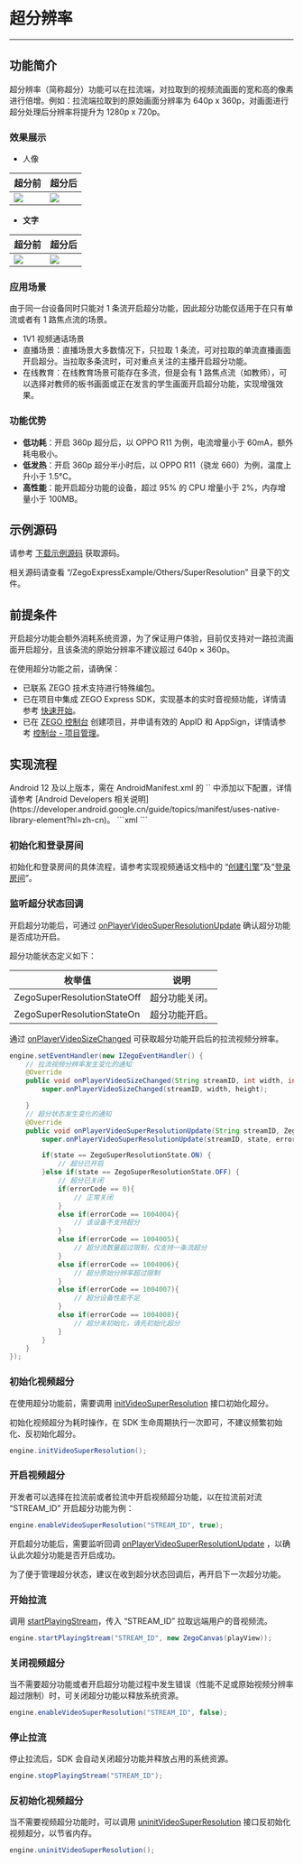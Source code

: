 # 超分辨率

- - - -

## 功能简介

超分辨率（简称超分）功能可以在拉流端，对拉取到的视频流画面的宽和高的像素进行倍增。例如：拉流端拉取到的原始画面分辨率为 640p x 360p，对画面进行超分处理后分辨率将提升为 1280p x 720p。


### 效果展示

- 人像

|超分前|超分后|
|-|-|
|<Frame width="512" height="auto" caption=""><img src="https://doc-media.zego.im/sdk-doc/Pics/VideoSuperResolution/portrait_360.jpg" /></Frame>| <Frame width="512" height="auto" caption=""><img src="https://doc-media.zego.im/sdk-doc/Pics/VideoSuperResolution/portrait_720.jpg" /></Frame>|




- **文字**

|超分前|超分后|
|-|-|
|<Frame width="512" height="auto" caption=""><img src="https://doc-media.zego.im/sdk-doc/Pics/VideoSuperResolution/text_360.jpg" /></Frame>| <Frame width="512" height="auto" caption=""><img src="https://doc-media.zego.im/sdk-doc/Pics/VideoSuperResolution/text_720.jpg" /></Frame>|



### 应用场景


<Warning title="注意">
由于同一台设备同时只能对 1 条流开启超分功能，因此超分功能仅适用于在只有单流或者有 1 路焦点流的场景。
</Warning>


- 1V1 视频通话场景
- 直播场景：直播场景大多数情况下，只拉取 1 条流，可对拉取的单流直播画面开启超分。当拉取多条流时，可对重点关注的主播开启超分功能。
- 在线教育：在线教育场景可能存在多流，但是会有 1 路焦点流（如教师），可以选择对教师的板书画面或正在发言的学生画面开启超分功能，实现增强效果。

### 功能优势

- **低功耗**：开启 360p 超分后，以 OPPO R11 为例，电流增量小于 60mA，额外耗电极小。
- **低发热**：开启 360p 超分半小时后，以 OPPO R11（骁龙 660）为例，温度上升小于 1.5°C。
- **高性能**：能开启超分功能的设备，超过 95% 的 CPU 增量小于 2%，内存增量小于 100MB。



## 示例源码

请参考 [下载示例源码](/real-time-video-android-java/client-sdk/download-demo) 获取源码。

相关源码请查看 “/ZegoExpressExample/Others/SuperResolution” 目录下的文件。

## 前提条件

<Warning title="注意">
开启超分功能会额外消耗系统资源，为了保证用户体验，目前仅支持对一路拉流画面开启超分，且该条流的原始分辨率不建议超过 640p × 360p。
</Warning>

在使用超分功能之前，请确保：

- 已联系 ZEGO 技术支持进行特殊编包。
- 已在项目中集成 ZEGO Express SDK，实现基本的实时音视频功能，详情请参考 [快速开始](/real-time-video-android-java/quick-start/integrating-sdk)。
- 已在 [ZEGO 控制台](https://console.zego.im) 创建项目，并申请有效的 AppID 和 AppSign，详情请参考 [控制台 - 项目管理](/console-old/project-management)。



## 实现流程

<Warning title="注意">
Android 12 及以上版本，需在 AndroidManifest.xml 的 `<application>` 中添加以下配置，详情请参考 [Android Developers 相关说明](https://developer.android.google.cn/guide/topics/manifest/uses-native-library-element?hl=zh-cn)。

</Warning>
```xml
<application>
    <uses-native-library android:name="libOpenCL.so" android:required="false" />
    <uses-native-library android:name="libOpenCL-pixel.so" android:required="false" />
</application>
```

### 初始化和登录房间

初始化和登录房间的具体流程，请参考实现视频通话文档中的 “[创建引擎](https://doc-zh.zego.im/article/13395#4_1)”及“[登录房间](https://doc-zh.zego.im/article/13395#4_2)”。

### 监听超分状态回调

开启超分功能后，可通过 [onPlayerVideoSuperResolutionUpdate](https://doc-zh.zego.im/article/api?doc=Express_Video_SDK_API~java_android~class~IZegoEventHandler#on-player-video-super-resolution-update) 确认超分功能是否成功开启。

超分功能状态定义如下：

|枚举值|说明|
|-|-|
|ZegoSuperResolutionStateOff| 超分功能关闭。|
|ZegoSuperResolutionStateOn|超分功能开启。|

通过 [onPlayerVideoSizeChanged](https://doc-zh.zego.im/article/api?doc=Express_Video_SDK_API~java_android~class~IZegoEventHandler#on-player-video-size-changed) 可获取超分功能开启后的拉流视频分辨率。

```java
engine.setEventHandler(new IZegoEventHandler() {
    // 拉流视频分辨率发生变化的通知
    @Override
    public void onPlayerVideoSizeChanged(String streamID, int width, int height) {
        super.onPlayerVideoSizeChanged(streamID, width, height);

    }
    // 超分状态发生变化的通知
    @Override
    public void onPlayerVideoSuperResolutionUpdate(String streamID, ZegoSuperResolutionState state, int errorCode) {
        super.onPlayerVideoSuperResolutionUpdate(streamID, state, errorCode);

        if(state == ZegoSuperResolutionState.ON) {
            // 超分已开启
        }else if(state == ZegoSuperResolutionState.OFF) {
            // 超分已关闭
            if(errorCode == 0){
                // 正常关闭
            }
            else if(errorCode == 1004004){
                // 该设备不支持超分
            }
            else if(errorCode == 1004005){
                // 超分流数量超过限制，仅支持一条流超分
            }
            else if(errorCode == 1004006){
                // 超分原始分辨率超过限制
            }
            else if(errorCode == 1004007){
                // 超分设备性能不足
            }
            else if(errorCode == 1004008){
                // 超分未初始化，请先初始化超分
            }
        }
    }
});
```

### 初始化视频超分

在使用超分功能前，需要调用 [initVideoSuperResolution](https://doc-zh.zego.im/article/api?doc=Express_Video_SDK_API~java_android~class~ZegoExpressEngine#init-video-super-resolution) 接口初始化超分。

<Warning title="注意">


初始化视频超分为耗时操作，在 SDK 生命周期执行一次即可，不建议频繁初始化、反初始化超分。
</Warning>

```java
engine.initVideoSuperResolution();
```


### 开启视频超分

开发者可以选择在拉流前或者拉流中开启视频超分功能，以在拉流前对流 “STREAM_ID” 开启超分功能为例：

```java
engine.enableVideoSuperResolution("STREAM_ID", true);
```

开启超分功能后，需要监听回调 [onPlayerVideoSuperResolutionUpdate](https://doc-zh.zego.im/article/api?doc=Express_Video_SDK_API~java_android~class~IZegoEventHandler#on-player-video-super-resolution-update) ，以确认此次超分功能是否开启成功。

<Warning title="注意">


为了便于管理超分状态，建议在收到超分状态回调后，再开启下一次超分功能。
</Warning>

### 开始拉流

调用 [startPlayingStream](https://doc-zh.zego.im/article/api?doc=Express_Video_SDK_API~java_android~class~ZegoExpressEngine#start-playing-stream)，传入 “STREAM_ID” 拉取远端用户的音视频流。

```java
engine.startPlayingStream("STREAM_ID", new ZegoCanvas(playView));
```

### 关闭视频超分

当不需要超分功能或者开启超分功能过程中发生错误（性能不足或原始视频分辨率超过限制）时，可关闭超分功能以释放系统资源。

```java
engine.enableVideoSuperResolution("STREAM_ID", false);
```

### 停止拉流

停止拉流后，SDK 会自动关闭超分功能并释放占用的系统资源。

```java
engine.stopPlayingStream("STREAM_ID");
```

### 反初始化视频超分

当不需要视频超分功能时，可以调用 [uninitVideoSuperResolution](https://doc-zh.zego.im/article/api?doc=Express_Video_SDK_API~java_android~class~ZegoExpressEngine#uninit-video-super-resolution) 接口反初始化视频超分，以节省内存。

```java
engine.uninitVideoSuperResolution();
```

<Content />

